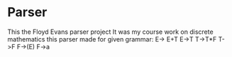 # Parser
This the Floyd Evans parser project
It was my course work on discrete mathematics
this parser made for given grammar:
E-> E+T
E->T
T->T*F
T->F
F->(E)
F->a
